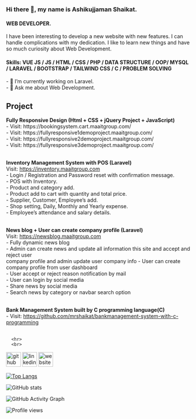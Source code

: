### Hi there 👋, my name is Ashikujjaman Shaikat.
#### WEB DEVELOPER.

I have been interesting to develop a new website with new features. I can handle complications with my dedication. I like to learn new things and have so much curiosity about Web Development. 

<h4>Skills: VUE JS / JS / HTML / CSS / PHP / DATA STRUCTURE / OOP/ MYSQL / LARAVEL / BOOTSTRAP / TAILWIND CSS / C / PROBLEM SOLVING </h4>
- 🔭 I’m currently working on Laravel. <br>
- 💬 Ask me about Web Development. 

<h2>Project</h2>
<b>Fully Responsive Design (Html + CSS + jQuery Project + JavaScript) </b> <br>
      - Visit: https://bookingsystem.cart.maaitgroup.com/ <br>
      - Visit: https://fullyresponsive1demoproject.maaitgroup.com/ <br>
      - Visit: https://fullyresponsive2demoproject.maaitgroup.com/ <br>
      - Visit: https://fullyresponsive3demoproject.maaitgroup.com/ <br> <br>

<b>Inventory Management System with POS (Laravel)</b> <br>
Visit: https://inventory.maaitgroup.com <br>
      - Login / Registration and Password reset with confirmation message. <br>
      - POS with Inventory. <br>
      - Product and category add. <br>
      - Product add to cart with quantity and total price. <br>
      - Supplier, Customer, Employee’s add. <br>
      - Shop setting, Daily, Monthly and Yearly expense. <br>
      - Employee’s attendance and salary details. <br><br>

<b>News blog + User can create company profile (Laravel)</b> <br>
Visit: https://newsblog.maaitgroup.com <br>
      - Fully dynamic news blog <br>
      - Admin can create news and update all information this site and accept and reject user <br>
      company profile and admin update user company info 
      - User can create company profile from user dashboard <br>
      - User accept or reject reason notification by mail <br>
      - User can login by social media <br>
      - Share news by social media <br>
      - Search news by category or navbar search option <br> <br>
      
 <b>Bank Management System built by C programming language(C) </b> <br>
      - Visit: https://github.com/mrshaikat/bankmanagement-system-with-c-programming <br> <br>
      
      <hr>
      <br>




[<img src='https://cdn.jsdelivr.net/npm/simple-icons@3.0.1/icons/github.svg' alt='github' height='40'>](https://github.com/mrshaikat)  [<img src='https://cdn.jsdelivr.net/npm/simple-icons@3.0.1/icons/linkedin.svg' alt='linkedin' height='40'>](https://www.linkedin.com/in/shaikat63/)  [<img src='https://cdn.jsdelivr.net/npm/simple-icons@3.0.1/icons/icloud.svg' alt='website' height='40'>](https://www.maaitgroup.com/)  


[![Top Langs](https://github-readme-stats.vercel.app/api/top-langs/?username=mrshaikat)](https://github.com/anuraghazra/github-readme-stats)

![GitHub stats](https://github-readme-stats.vercel.app/api?username=mrshaikat&show_icons=true&count_private=true)  

![GitHub Activity Graph](https://activity-graph.herokuapp.com/graph?username=mrshaikat)  

![Profile views](https://gpvc.arturio.dev/mrshaikat)  
